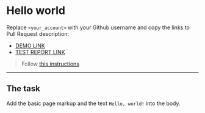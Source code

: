 # Hello world
Replace `<your_account>` with your Github username and copy the links to Pull Request description:
- [DEMO LINK](https://yuriiholiuk.github.io/layout_hello-world/)
- [TEST REPORT LINK](https://yuriiholiuk.github.io/layout_hello-world/report/html_report/)

> Follow [this instructions](https://github.com/mate-academy/layout_task-guideline#how-to-solve-the-layout-tasks-on-github)
___

## The task
Add the basic page markup and the text `Hello, world!` into the body.
